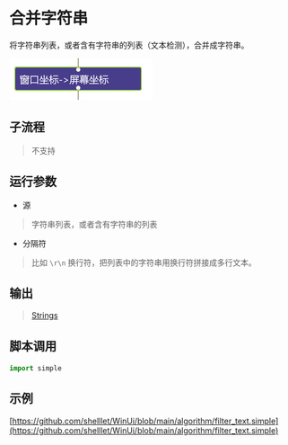 # 合并字符串 
将字符串列表，或者含有字符串的列表（文本检测），合并成字符串。

![action](./images/2022-11-17_184608.png ':size=90%')

## 子流程

> 不支持

## 运行参数

* 源
> 字符串列表，或者含有字符串的列表

* 分隔符
> 比如 `\r\n` 换行符，把列表中的字符串用换行符拼接成多行文本。

## 输出

> [Strings](./types/String.md)


## 脚本调用

```python
import simple


```

## 示例

[https://github.com/shelllet/WinUi/blob/main/algorithm/filter_text.simple](https://github.com/shelllet/WinUi/blob/main/algorithm/filter_text.simple)
